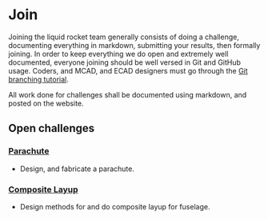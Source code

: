 # Join

Joining the liquid rocket team generally consists of doing a challenge, documenting everything in markdown, submitting your results, then formally joining. In order to keep everything we do open and extremely well documented, everyone joining should be well versed in Git and GitHub usage. 
Coders, and MCAD, and ECAD designers must go through the [Git branching tutorial](https://learngitbranching.js.org/).

All work done for challenges shall be documented using markdown, and posted on the website. 

## Open challenges

### [Parachute](join/parachute.md)

- Design, and fabricate a parachute.

### [Composite Layup](join/compositelayup.md)

- Design methods for and do composite layup for fuselage. 
